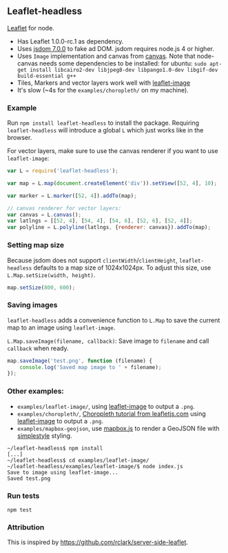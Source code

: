 Leaflet-headless
----------------

[Leaflet](http://leafletjs.com) for node.


 - Has Leaflet 1.0.0-rc.1 as dependency.
 - Uses [jsdom 7.0.0](https://github.com/tmpvar/jsdom) to fake ad DOM. jsdom requires node.js 4 or higher.
 - Uses `Image` implementation and canvas from [canvas](https://github.com/LearnBoost/node-canvas).
   Note that node-canvas needs some dependencies to be installed: for ubuntu: `sudo apt-get install libcairo2-dev libjpeg8-dev libpango1.0-dev libgif-dev build-essential g++`
 - Tiles, Markers and vector layers work well with [leaflet-image](https://github.com/mapbox/leaflet-image)
 - It's slow (~4s for the `examples/choropleth/` on my machine).


### Example

Run `npm install leaflet-headless` to install the package. Requiring `leaflet-headless` will introduce a global `L` which just works like in the browser.

For vector layers, make sure to use the canvas renderer if you want to use `leaflet-image`:

```JavaScript
var L = require('leaflet-headless');

var map = L.map(document.createElement('div')).setView([52, 4], 10);

var marker = L.marker([52, 4]).addTo(map);

// canvas renderer for vector layers:
var canvas = L.canvas();
var latlngs = [[52, 4], [54, 4], [54, 6], [52, 6], [52, 4]];
var polyline = L.polyline(latlngs, {renderer: canvas}).addTo(map);
```
### Setting map size

Because jsdom does not support `clientWidth`/`clientHeight`, `leaflet-headless` defaults to a map size of 1024x1024px. To adjust this size, use `L.Map.setSize(width, height)`.

```JavaScript
map.setSize(800, 600);
```

### Saving images

`leaflet-headless` adds a convenience function to `L.Map` to save the current map to an image using `leaflet-image`.

`L.Map.saveImage(filename, callback)`: Save image to `filename` and call `callback` when ready.

```JavaScript
map.saveImage('test.png', function (filename) {
    console.log('Saved map image to ' + filename);
});
```

### Other examples:
 - `examples/leaflet-image/`, using [leaflet-image](https://github.com/mapbox/leaflet-image) to output a `.png`.
 - `examples/choropleth/`, [Choropleth tutorial from leafletjs.com](http://leafletjs.com/examples/choropleth.html) using [leaflet-image](https://github.com/mapbox/leaflet-image) to output a `.png`.
 - `examples/mapbox-geojson`, use [mapbox.js](https://github.com/mapbox/mapbox.js) to render a GeoJSON file with [simplestyle](https://github.com/mapbox/simplestyle-spec) styling.

```
~/leaflet-headless$ npm install
[...]
~/leaflet-headless$ cd examples/leaflet-image/
~/leaflet-headless/examples/leaflet-image/$ node index.js
Save to image using leaflet-image...
Saved test.png
```

### Run tests

`npm test`

### Attribution
This is inspired by https://github.com/rclark/server-side-leaflet.
